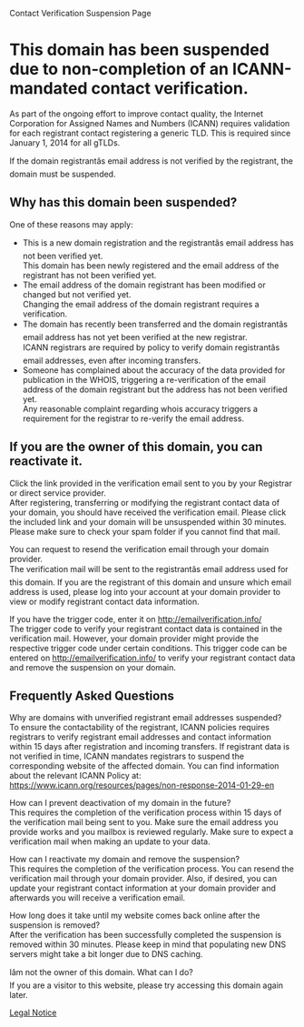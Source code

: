 Contact Verification Suspension Page



This domain has been suspended due to non-completion of an ICANN-mandated contact verification.
===============================================================================================

As part of the ongoing effort to improve contact quality, the Internet Corporation for Assigned Names and Numbers (ICANN) requires validation for each registrant contact registering a generic TLD. This is required since January 1, 2014 for all gTLDs.

If the domain registrantâs email address is not verified by the registrant, the domain must be suspended.

Why has this domain been suspended?
-----------------------------------

One of these reasons may apply:

* This is a new domain registration and the registrantâs email address has not been verified yet.  
  This domain has been newly registered and the email address of the registrant has not been verified yet.
* The email address of the domain registrant has been modified or changed but not verified yet.  
  Changing the email address of the domain registrant requires a verification.
* The domain has recently been transferred and the domain registrantâs email address has not yet been verified at the new registrar.  
  ICANN registrars are required by policy to verify domain registrantâs email addresses, even after incoming transfers.
* Someone has complained about the accuracy of the data provided for publication in the WHOIS, triggering a re-verification of the email address of the domain registrant but the address has not been verified yet.  
  Any reasonable complaint regarding whois accuracy triggers a requirement for the registrar to re-verify the email address.

If you are the owner of this domain, you can reactivate it.
-----------------------------------------------------------

Click the link provided in the verification email sent to you by your Registrar or direct service provider.  
After registering, transferring or modifying the registrant contact data of your domain, you should have received the verification email. Please click the included link and your domain will be unsuspended within 30 minutes.
Please make sure to check your spam folder if you cannot find that mail.

You can request to resend the verification email through your domain provider.  
The verification mail will be sent to the registrantâs email address used for this domain. If you are the registrant of this domain and unsure which email address is used, please log into your account at your domain provider to view or modify registrant contact data information.

If you have the trigger code, enter it on <http://emailverification.info/>  
The trigger code to verify your registrant contact data is contained in the verification mail. However, your domain provider might provide the respective trigger code under certain conditions. This trigger code can be entered on <http://emailverification.info/> to verify your registrant contact data and remove the suspension on your domain.

Frequently Asked Questions
--------------------------

Why are domains with unverified registrant email addresses suspended?  
To ensure the contactability of the registrant, ICANN policies requires registrars to verify registrant email addresses and contact information within 15 days after registration and incoming transfers. If registrant data is not verified in time, ICANN mandates registrars to suspend the corresponding website of the affected domain. You can find information about the relevant ICANN Policy at: <https://www.icann.org/resources/pages/non-response-2014-01-29-en>

How can I prevent deactivation of my domain in the future?  
This requires the completion of the verification process within 15 days of the verification mail being sent to you. Make sure the email address you provide works and you mailbox is reviewed regularly. Make sure to expect a verification mail when making an update to your data.

How can I reactivate my domain and remove the suspension?  
This requires the completion of the verification process. You can resend the verification mail through your domain provider. Also, if desired, you can update your registrant contact information at your domain provider and afterwards you will receive a verification email.

How long does it take until my website comes back online after the suspension is removed?  
After the verification has been successfully completed the suspension is removed within 30 minutes. Please keep in mind that populating new DNS servers might take a bit longer due to DNS caching.

Iâm not the owner of this domain. What can I do?  
If you are a visitor to this website, please try accessing this domain again later.


[Legal Notice](legal.php)